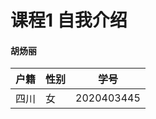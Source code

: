 # 课程1 自我介绍

#### 胡炀丽 

| 户籍 | 性别 | 学号       |
| ---- | ---- | ---------- |
| 四川 | 女   | 2020403445 |

